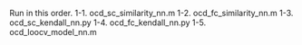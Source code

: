 Run in this order.
1-1. ocd_sc_similarity_nn.m
1-2. ocd_fc_similarity_nn.m
1-3. ocd_sc_kendall_nn.py
1-4. ocd_fc_kendall_nn.py
1-5. ocd_loocv_model_nn.m
